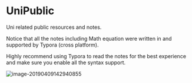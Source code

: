 # UniPublic
Uni related public resources and notes.

Notice that all the notes including Math equation were written in and supported by Typora (cross platform).



Highly recommend using Typora to read the notes for the best experience and make sure you enable all the syntax support.

![image-20190409142940855](assets/image-20190409142940855.png)

